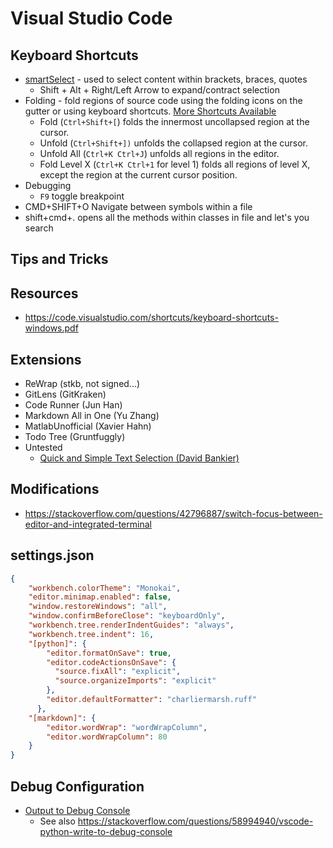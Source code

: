 # Visual Studio Code

## Keyboard Shortcuts

- [smartSelect](https://stackoverflow.com/questions/37835012/select-everything-between-matching-brackets-in-vs-code) - used to select content within brackets, braces, quotes
  - Shift + Alt + Right/Left Arrow to expand/contract selection
- Folding - fold regions of source code using the folding icons on the gutter or using keyboard shortcuts. [More Shortcuts Available](https://code.visualstudio.com/docs/editor/codebasics#_folding)
  - Fold (`Ctrl+Shift+[`) folds the innermost uncollapsed region at the cursor.
  - Unfold (`Ctrl+Shift+])` unfolds the collapsed region at the cursor.
  - Unfold All (`Ctrl+K Ctrl+J`) unfolds all regions in the editor.
  - Fold Level X (`Ctrl+K Ctrl+1` for level 1) folds all regions of level X, except the region at the current cursor position.
- Debugging
  - `F9` toggle breakpoint
- CMD+SHIFT+O Navigate between symbols within a file
- shift+cmd+. opens all the methods within classes in file and let's you search

## Tips and Tricks

## Resources
- https://code.visualstudio.com/shortcuts/keyboard-shortcuts-windows.pdf

## Extensions
- ReWrap (stkb, not signed...)
- GitLens (GitKraken)
- Code Runner (Jun Han)
- Markdown All in One (Yu Zhang)
- MatlabUnofficial (Xavier Hahn)
- Todo Tree (Gruntfuggly)
- Untested
  - [Quick and Simple Text Selection (David Bankier)](https://marketplace.visualstudio.com/items?itemName=dbankier.vscode-quick-select)

## Modifications
- https://stackoverflow.com/questions/42796887/switch-focus-between-editor-and-integrated-terminal

## settings.json

```json
{
    "workbench.colorTheme": "Monokai",
    "editor.minimap.enabled": false,
    "window.restoreWindows": "all",
    "window.confirmBeforeClose": "keyboardOnly",
    "workbench.tree.renderIndentGuides": "always",
    "workbench.tree.indent": 16,
    "[python]": {
        "editor.formatOnSave": true,
        "editor.codeActionsOnSave": {
          "source.fixAll": "explicit",
          "source.organizeImports": "explicit"
        },
        "editor.defaultFormatter": "charliermarsh.ruff"
      },
    "[markdown]": {
        "editor.wordWrap": "wordWrapColumn",
        "editor.wordWrapColumn": 80
    }
}
```

## Debug Configuration

- [Output to Debug Console](https://code.visualstudio.com/docs/python/debugging#_console)
  - See also https://stackoverflow.com/questions/58994940/vscode-python-write-to-debug-console
